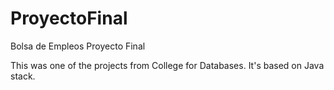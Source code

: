 # ProyectoFinal
Bolsa de Empleos Proyecto Final

This was one of the projects from College for Databases.
It's based on Java stack.
